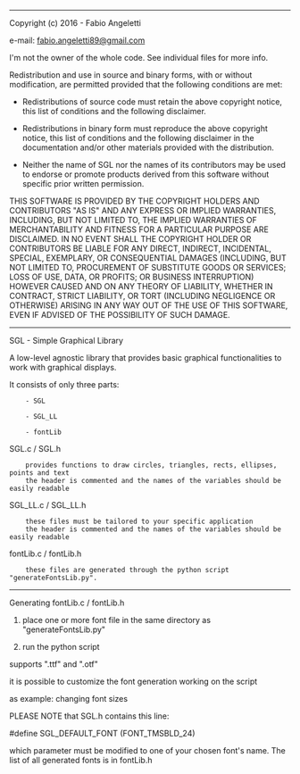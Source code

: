 ******************************************************************************
Copyright (c) 2016 - Fabio Angeletti

e-mail: fabio.angeletti89@gmail.com


I'm not the owner of the whole code. See individual files for more info.


Redistribution and use in source and binary forms, with or without
modification, are permitted provided that the following conditions are met:


* Redistributions of source code must retain the above copyright notice, this
  list of conditions and the following disclaimer.


* Redistributions in binary form must reproduce the above copyright notice,
  this list of conditions and the following disclaimer in the documentation
  and/or other materials provided with the distribution.


* Neither the name of SGL nor the names of its contributors may be used
  to endorse or promote products derived from this software without
  specific prior written permission.


THIS SOFTWARE IS PROVIDED BY THE COPYRIGHT HOLDERS AND CONTRIBUTORS "AS IS"
AND ANY EXPRESS OR IMPLIED WARRANTIES, INCLUDING, BUT NOT LIMITED TO, THE
IMPLIED WARRANTIES OF MERCHANTABILITY AND FITNESS FOR A PARTICULAR PURPOSE ARE
DISCLAIMED. IN NO EVENT SHALL THE COPYRIGHT HOLDER OR CONTRIBUTORS BE LIABLE
FOR ANY DIRECT, INDIRECT, INCIDENTAL, SPECIAL, EXEMPLARY, OR CONSEQUENTIAL
DAMAGES (INCLUDING, BUT NOT LIMITED TO, PROCUREMENT OF SUBSTITUTE GOODS OR
SERVICES; LOSS OF USE, DATA, OR PROFITS; OR BUSINESS INTERRUPTION) HOWEVER
CAUSED AND ON ANY THEORY OF LIABILITY, WHETHER IN CONTRACT, STRICT LIABILITY,
OR TORT (INCLUDING NEGLIGENCE OR OTHERWISE) ARISING IN ANY WAY OUT OF THE USE
OF THIS SOFTWARE, EVEN IF ADVISED OF THE POSSIBILITY OF SUCH DAMAGE.
*******************************************************************************


SGL - Simple Graphical Library


A low-level agnostic library that provides basic graphical functionalities to work with graphical displays.


It consists of only three parts:

		- SGL

		- SGL_LL

		- fontLib

SGL.c / SGL.h

		provides functions to draw circles, triangles, rects, ellipses, points and text
		the header is commented and the names of the variables should be easily readable

SGL_LL.c / SGL_LL.h

		these files must be tailored to your specific application
		the header is commented and the names of the variables should be easily readable

fontLib.c / fontLib.h

		these files are generated through the python script "generateFontsLib.py".



******************************************************************************

Generating fontLib.c / fontLib.h


1) place one or more font file in the same directory as "generateFontsLib.py"


2) run the python script


supports ".ttf" and ".otf"


it is possible to customize the font generation working on the script


as example: changing font sizes





PLEASE NOTE that SGL.h contains this line:


\#define SGL_DEFAULT_FONT (FONT_TMSBLD_24)


which parameter must be modified to one of your chosen font's name.
The list of all generated fonts is in fontLib.h
